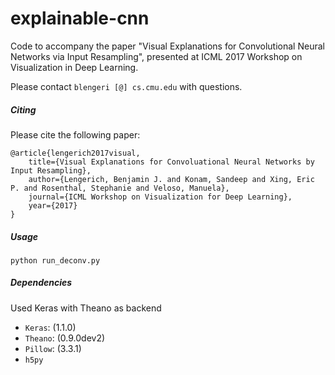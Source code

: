 # explainable-cnn
 
Code to accompany the paper "Visual Explanations for Convolutional Neural Networks via Input Resampling", presented at ICML 2017 Workshop on Visualization in Deep Learning.

Please contact `blengeri [@] cs.cmu.edu` with questions.

##### Citing
Please cite the following paper:
```
@article{lengerich2017visual,
    title={Visual Explanations for Convoluational Neural Networks by Input Resampling},
    author={Lengerich, Benjamin J. and Konam, Sandeep and Xing, Eric P. and Rosenthal, Stephanie and Veloso, Manuela},
    journal={ICML Workshop on Visualization for Deep Learning},
    year={2017}
}
```

##### Usage
```
python run_deconv.py
```

##### Dependencies
Used Keras with Theano as backend
- `Keras`: (1.1.0)
- `Theano`: (0.9.0dev2)
- `Pillow`: (3.3.1)
- `h5py`
